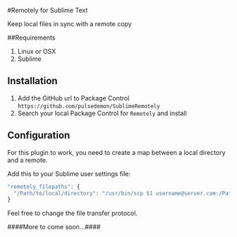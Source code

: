 #Remotely for Sublime Text

Keep local files in sync with a remote copy

##Requirements
1. Linux or OSX
2. Sublime

## Installation

1. Add the GitHub url to Package Control `https://github.com/pulsedemon/SublimeRemotely`
2. Search your local Package Control for `Remotely` and install

## Configuration

For this plugin to work, you need to create a map between a local directory and a remote.

Add this to your Sublime user settings file:

```js
"remotely_filepaths": {
  "/Path/to/local/directory": "/usr/bin/scp $1 username@server.com:/Path/to/remote/directory$2"
}
```

Feel free to change the file transfer protocol.

####More to come soon…####
